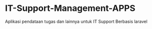 # IT-Support-Management-APPS
Aplikasi pendataan tugas dan lainnya untuk IT Support Berbasis laravel

